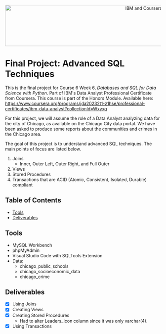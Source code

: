 <p align="center">
    <img src="https://howtolearnmachinelearning.com/wp-content/uploads/2021/04/coursera_machine_learning_ibm.png?raw=true" alt="IBM and Coursera Logos" width="926" height="133"/>
</p>

# Final Project: Advanced SQL Techniques

This is the final project for Course 6 Week 6, _Databases and SQL for Data Science with Python_. Part of IBM's Data Analyst Professional Certificate from Coursera. This course is part of the Honors Module. Available here: https://www.coursera.org/programs/jda20232t1-z1hse/professional-certificates/ibm-data-analyst?collectionId=Wxyxq

For this project, we will assume the role of a Data Analyst analyzing data for the city of Chicago, as available on the Chicago City data portal. We have been asked to produce some reports about the communities and crimes in the Chicago area.

The goal of this project is to understand advanced SQL techniques. The main points of focus are listed below.

1. Joins
   - Inner, Outer Left, Outer Right, and Full Outer
2. Views
3. Stored Procedures
4. Transactions that are ACID (Atomic, Consistent, Isolated, Durable) compliant

## Table of Contents

- [Tools](#tools)
- [Deliverables](#deliverables)

## Tools

- MySQL Workbench
- phpMyAdmin
- Visual Studio Code with SQLTools Extension
- Data:
  - chicago_public_schools
  - chicago_socioeconomic_data
  - chicago_crime

## Deliverables

- [x] Using Joins
- [x] Creating Views
- [x] Creating Stored Procedures
  - Had to alter Leaders_Icon column since it was only varchar(4).
- [x] Using Transactions
